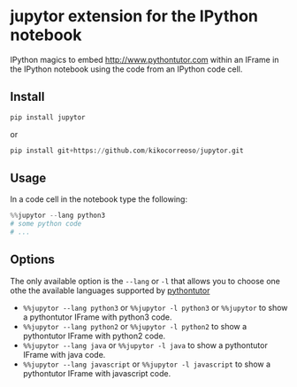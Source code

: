 jupytor extension for the IPython notebook
==========================================

IPython magics to embed http://www.pythontutor.com within an IFrame in the IPython notebook using the 
code from an IPython code cell.

## Install

```python
pip install jupytor
```

or 

```python
pip install git+https://github.com/kikocorreoso/jupytor.git
```

## Usage

In a code cell in the notebook type the following:

```python
%%jupytor --lang python3
# some python code
# ...
```

## Options

The only available option is the `--lang` or `-l` that allows you to choose one othe the available languages supported by 
[pythontutor](http://www.pythontutor.com)

* `%%jupytor --lang python3` or `%%jupytor -l python3` or `%%jupytor` to show a pythontutor IFrame with python3 code.
* `%%jupytor --lang python2` or `%%jupytor -l python2` to show a pythontutor IFrame with python2 code.
* `%%jupytor --lang java` or `%%jupytor -l java` to show a pythontutor IFrame with java code.
* `%%jupytor --lang javascript` or `%%jupytor -l javascript` to show a pythontutor IFrame with javascript code.
